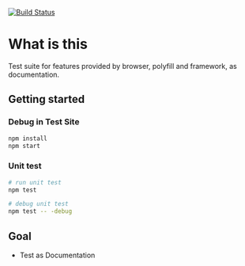 [![Build Status](https://img.shields.io/travis/Few-UI/browser-test?style=flat-square)](https://travis-ci.org/Few-UI/browser-test)


# What is this
Test suite for features provided by browser, polyfill and framework, as documentation.

## Getting started
### Debug in Test Site
```bash
npm install
npm start
```

### Unit test
```bash
# run unit test
npm test

# debug unit test
npm test -- -debug
```

## Goal
- Test as Documentation
